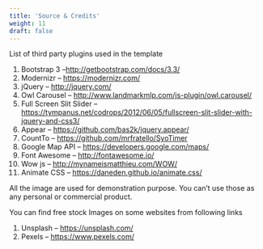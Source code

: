 ```yaml
---
title: 'Source & Credits'
weight: 11
draft: false
---
```

List of third party plugins used in the template

1. Bootstrap 3 –<http://getbootstrap.com/docs/3.3/>
2. Modernizr – <https://modernizr.com/>
3. jQuery – <http://jquery.com/>
4. Owl Carousel – <http://www.landmarkmlp.com/js-plugin/owl.carousel/>
5. Full Screen Slit Slider – <https://tympanus.net/codrops/2012/06/05/fullscreen-slit-slider-with-jquery-and-css3/>
6. Appear – [https://github.com/bas2k/jquery.appear/ ](https://github.com/bas2k/jquery.appear/)
7. CountTo – <https://github.com/mrfratello/SyoTimer>
8. Google Map API – <https://developers.google.com/maps/>
9. Font Awesome – <http://fontawesome.io/>
10. Wow js – <http://mynameismatthieu.com/WOW/>
11. Animate CSS – <https://daneden.github.io/animate.css/>

All the image are used for demonstration purpose. You can’t use those as any personal or commercial product.

You can find free stock Images on some websites from following links

1. Unsplash – <https://unsplash.com/>
2. Pexels – <https://www.pexels.com/>